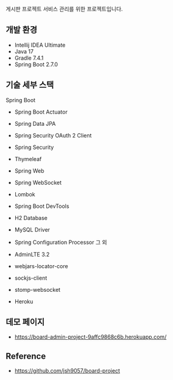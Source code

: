 게시판 프로젝트 서비스 관리를 위한 프로젝트입니다.

## 개발 환경
* Intellij IDEA Ultimate
* Java 17
* Gradle 7.4.1
* Spring Boot 2.7.0
## 기술 세부 스택
Spring Boot

* Spring Boot Actuator
* Spring Data JPA
* Spring Security OAuth 2 Client
* Spring Security
* Thymeleaf
* Spring Web
* Spring WebSocket
* Lombok
* Spring Boot DevTools
* H2 Database
* MySQL Driver
* Spring Configuration Processor
그 외

* AdminLTE 3.2
* webjars-locator-core
* sockjs-client
* stomp-websocket
* Heroku

## 데모 페이지
* https://board-admin-project-9affc9868c6b.herokuapp.com/

## Reference
* https://github.com/jsh9057/board-project
